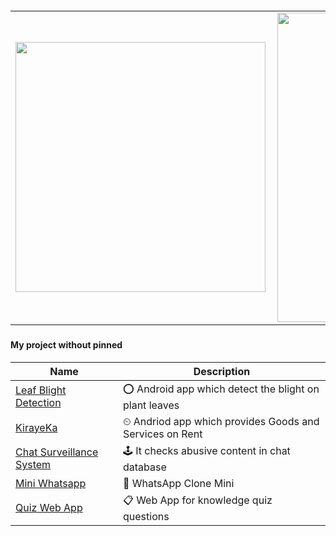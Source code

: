 <h5 align="left">
<center>
<table>
  <tr>
      <td><img width="400px" align="left" src="https://github-readme-stats.vercel.app/api/top-langs/?username=8nkit&hide=html&layout=compact" /></td>
      <td><img width="495px" align="left" src="https://github-readme-stats.vercel.app/api?username=8nkit&theme=default" /></td>
  </tr>   
</table>
</center>


#### My project without pinned

|Name|Description|
| ------------------------------------------------------------ | ------------------------------------------------------------ |
| [Leaf Blight Detection](https://github.com/8nkit/Leaf-Blight-Detection)           | ⭕ Android app which detect the blight on plant leaves                              |
| [KirayeKa](https://github.com/8nkit/KirayeKa_app)        | ⏲ Andriod app which provides Goods and Services on Rent                   |
| [Chat Surveillance System](https://github.com/8nkit/DAAproject) | 🕹 It checks abusive content in chat database |
| [Mini Whatsapp](https://github.com/8nkit/New-Mini-WhatsApp-master) | 💬 WhatsApp Clone Mini   |
| [Quiz Web App](https://github.com/8nkit/QuizAppReact) | 📋 Web App for knowledge quiz questions |
